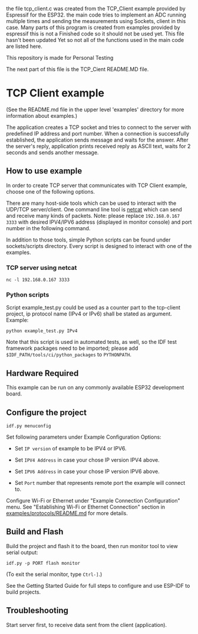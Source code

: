 the file tcp_client.c was created from the TCP_Client example provided by Espressif for the ESP32.
the main code tries to implement an ADC running multiple times and sending the measurements using
Sockets, client in this case. Many parts of this program is created from examples provided by espressif
this is not a Finished code so it should not be used yet. 
This file hasn't been updated Yet so not all of the functions used in the main code are listed here.

This repository is made for Personal Testing 

The next part of this file is the TCP_Cient README.MD file.


# TCP Client example

(See the README.md file in the upper level 'examples' directory for more information about examples.)

The application creates a TCP socket and tries to connect to the server with predefined IP address and port number. When a connection is successfully established, the application sends message and waits for the answer. After the server's reply, application prints received reply as ASCII text, waits for 2 seconds and sends another message.

## How to use example

In order to create TCP server that communicates with TCP Client example, choose one of the following options.

There are many host-side tools which can be used to interact with the UDP/TCP server/client. 
One command line tool is [netcat](http://netcat.sourceforge.net) which can send and receive many kinds of packets. 
Note: please replace `192.168.0.167 3333` with desired IPV4/IPV6 address (displayed in monitor console) and port number in the following command.

In addition to those tools, simple Python scripts can be found under sockets/scripts directory. Every script is designed to interact with one of the examples.

### TCP server using netcat
```
nc -l 192.168.0.167 3333
```

### Python scripts
Script example_test.py could be used as a counter part to the tcp-client project, ip protocol name (IPv4 or IPv6) shall be stated as argument. Example:

```
python example_test.py IPv4
```
Note that this script is used in automated tests, as well, so the IDF test framework packages need to be imported;
please add `$IDF_PATH/tools/ci/python_packages` to `PYTHONPATH`.

## Hardware Required

This example can be run on any commonly available ESP32 development board.

## Configure the project

```
idf.py menuconfig
```

Set following parameters under Example Configuration Options:

* Set `IP version` of example to be IPV4 or IPV6.

* Set `IPV4 Address` in case your chose IP version IPV4 above.

* Set `IPV6 Address` in case your chose IP version IPV6 above.

* Set `Port` number that represents remote port the example will connect to.

Configure Wi-Fi or Ethernet under "Example Connection Configuration" menu. See "Establishing Wi-Fi or Ethernet Connection" section in [examples/protocols/README.md](../../README.md) for more details.

## Build and Flash

Build the project and flash it to the board, then run monitor tool to view serial output:

```
idf.py -p PORT flash monitor
```

(To exit the serial monitor, type ``Ctrl-]``.)

See the Getting Started Guide for full steps to configure and use ESP-IDF to build projects.


## Troubleshooting

Start server first, to receive data sent from the client (application).
